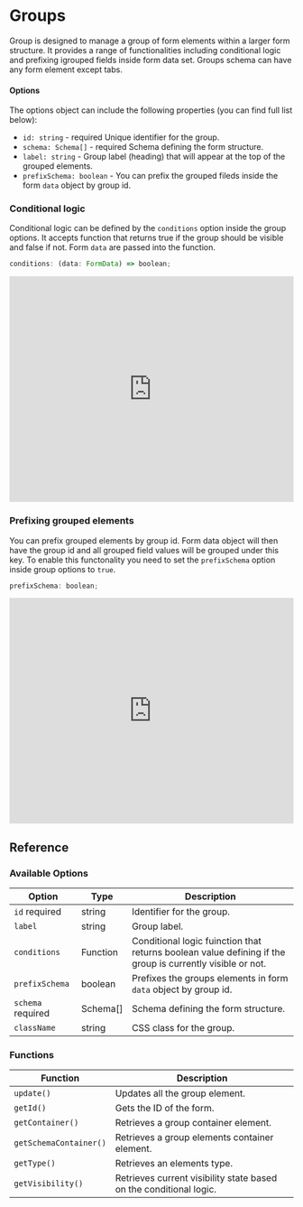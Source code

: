 # Groups

Group is designed to manage a group of form elements within a larger form structure. It provides a range of functionalities including conditional logic and prefixing igrouped fields inside form data set. Groups schema can have any form element except tabs.

#### Options

The options object can include the following properties (you can find full list below):

-   `id: string` - <span class="badge warning">required</span> Unique identifier for the group.
-   `schema: Schema[]` - <span class="badge warning">required</span> Schema defining the form structure.
-   `label: string` - Group label (heading) that will appear at the top of the grouped elements.
-   `prefixSchema: boolean` - You can prefix the grouped fileds inside the form `data` object by group id.

### Conditional logic

Conditional logic can be defined by the `conditions` option inside the group options. It accepts function that returns true if the group should be visible and false if not. Form `data` are passed into the function.

```js
conditions: (data: FormData) => boolean;
```

<iframe height="400" style="width: 100%;" scrolling="no" title="Untitled" src="https://codepen.io/trilmatic/embed/gOqygVM?default-tab=js%2Cresult" frameborder="no" loading="lazy" allowtransparency="true" allowfullscreen="true">
  See the Pen <a href="https://codepen.io/trilmatic/pen/gOqygVM">
  Untitled</a> by Trilmatic (<a href="https://codepen.io/trilmatic">@trilmatic</a>)
  on <a href="https://codepen.io">CodePen</a>.
</iframe>

### Prefixing grouped elements

You can prefix grouped elements by group id. Form data object will then have the group id and all grouped field values will be grouped under this key. To enable this functonality you need to set the `prefixSchema` option inside group options to `true`.

```js
prefixSchema: boolean;
```

<iframe height="400" style="width: 100%;" scrolling="no" title="forms.js - group example" src="https://codepen.io/trilmatic/embed/ZEwZWaW?default-tab=js%2Cresult" frameborder="no" loading="lazy" allowtransparency="true" allowfullscreen="true">
  See the Pen <a href="https://codepen.io/trilmatic/pen/ZEwZWaW">
  forms.js - group example</a> by Trilmatic (<a href="https://codepen.io/trilmatic">@trilmatic</a>)
  on <a href="https://codepen.io">CodePen</a>.
</iframe>

## Reference

### Available Options

<table>
  <thead>
    <tr>
      <th>Option</th>
      <th>Type</th>
      <th>Description</th>
    </tr>
  </thead>
  <tbody>
    <tr>
      <td><code>id</code> <span class="badge warning">required</span></td>
      <td>string</td>
      <td>Identifier for the group.</td>
    </tr>
    <tr>
      <td><code>label</code></td>
      <td>string</td>
      <td>Group label.</td>
    </tr>
    <tr>
      <td><code>conditions</code></td>
      <td>Function</td>
      <td>Conditional logic fuinction that returns boolean value defining if the group is currently visible or not.</td>
    </tr>
    <tr>
      <td><code>prefixSchema</code></td>
      <td>boolean</td>
      <td>Prefixes the groups elements in form <code>data</code> object by group id.</td>
    </tr>
    <tr>
      <td><code>schema</code> <span class="badge warning">required</span></td>
      <td>Schema[]</td>
      <td>Schema defining the form structure.</td>
    </tr>
    <tr>
      <td><code>className</code></td>
      <td>string</td>
      <td>CSS class for the group.</td>
    </tr>
  </tbody>
</table>

### Functions

<table>
  <thead>
    <tr>
      <th>Function</th>
      <th>Description</th>
    </tr>
  </thead>
  <tbody>
    <tr>
      <td><code>update()</code></td>
      <td>Updates all the group element.</td>
    </tr>
    <tr>
      <td><code>getId()</code></td>
      <td>Gets the ID of the form.</td>
    </tr>
    <tr>
      <td><code>getContainer()</code></td>
      <td>Retrieves a group container element.</td>
    </tr>
    <tr>
      <td><code>getSchemaContainer()</code></td>
      <td>Retrieves a group elements container element.</td>
    </tr>
    <tr>
      <td><code>getType()</code></td>
      <td>Retrieves an elements type.</td>
    </tr>
    <tr>
      <td><code>getVisibility()</code></td>
      <td>Retrieves current visibility state based on the conditional logic.</td>
    </tr>
  </tbody>
</table>